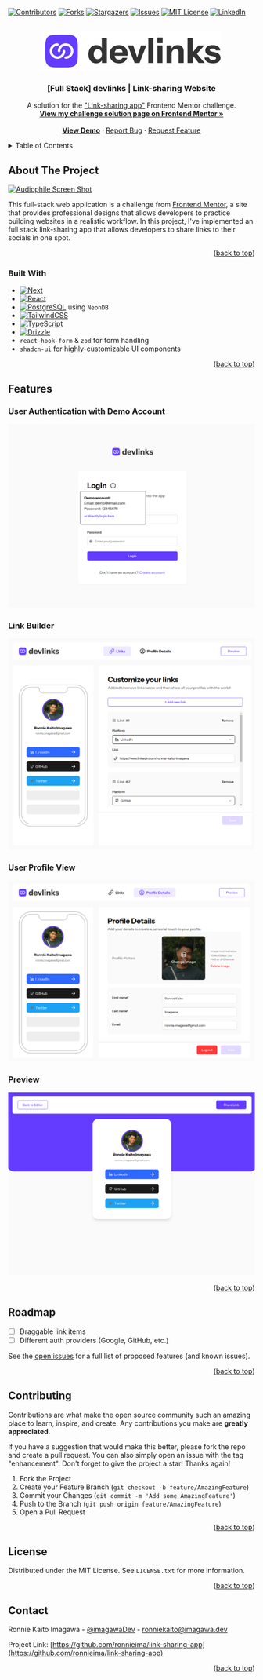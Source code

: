 <!-- Improved compatibility of back to top link: See: https://github.com/othneildrew/Best-README-Template/pull/73 -->

<a name="readme-top"></a>

<!--
*** Thanks for checking out the Best-README-Template. If you have a suggestion
*** that would make this better, please fork the repo and create a pull request
*** or simply open an issue with the tag "enhancement".
*** Don't forget to give the project a star!
*** Thanks again! Now go create something AMAZING! :D
-->

<!-- PROJECT SHIELDS -->
<!--
*** I'm using markdown "reference style" links for readability.
*** Reference links are enclosed in brackets [ ] instead of parentheses ( ).
*** See the bottom of this document for the declaration of the reference variables
*** for contributors-url, forks-url, etc. This is an optional, concise syntax you may use.
*** https://www.markdownguide.org/basic-syntax/#reference-style-links
-->

[![Contributors][contributors-shield]][contributors-url]
[![Forks][forks-shield]][forks-url]
[![Stargazers][stars-shield]][stars-url]
[![Issues][issues-shield]][issues-url]
[![MIT License][license-shield]][license-url]
[![LinkedIn][linkedin-shield]][linkedin-url]

<!-- PROJECT LOGO -->
<br />
<div align="center">
  <a href="https://github.com/ronnieima/audiophile-ecommerce">
    <img src="public/images/logo-devlinks-large.svg" alt="Logo" width="full" height="80">
  </a>

<h3 align="center">[Full Stack] devlinks | Link-sharing Website</h3>

  <p align="center">
    A solution for the <a href="https://www.frontendmentor.io/challenges/linksharing-app-Fbt7yweGsT" target="_blank">"Link-sharing app"</a> Frontend Mentor challenge.  
    <br />
    <a href="https://www.frontendmentor.io/solutions/link-sharing-app-with-nextjs-lucia-auth-neondb-reacthookformzod-qDe1TqeesH"><strong>View my challenge solution page on Frontend Mentor »</strong></a>
    <br />
    <br />
    <a href="https://devlinks-drab.vercel.app/"><strong>View Demo</strong></a>
    ·
    <a href="https://github.com/ronnieima/link-sharing-app/issues">Report Bug</a>
    ·
    <a href="https://github.com/ronnieima/link-sharing-app/issues">Request Feature</a>
  </p>
</div>

<!-- TABLE OF CONTENTS -->
<details>
  <summary>Table of Contents</summary>
  <ol>
    <li>
      <a href="#about-the-project">About The Project</a>
      <ul>
        <li><a href="#built-with">Built With</a></li>
      </ul>
    </li>
    <li>
      <a href="#getting-started">Getting Started</a>
      <ul>
        <li><a href="#prerequisites">Prerequisites</a></li>
        <li><a href="#installation">Installation</a></li>
      </ul>
    </li>
    <li><a href="#features">Features</a></li>
    <li><a href="#roadmap">Roadmap</a></li>
    <li><a href="#contributing">Contributing</a></li>
    <li><a href="#license">License</a></li>
    <li><a href="#contact">Contact</a></li>
    <li><a href="#lessons-learned">Lessons Learned</a></li>
  </ol>
</details>

<!-- ABOUT THE PROJECT -->

## About The Project

[![Audiophile Screen Shot][product-screenshot]](https://audiophile-ecommerce-peach.vercel.app/)

This full-stack web application is a challenge from <a href="https://www.frontendmentor.io/">Frontend Mentor</a>, a site that provides professional designs that allows developers to practice building websites in a realistic workflow. In this project, I've implemented an full stack link-sharing app that allows developers to share links to their socials in one spot.

<p align="right">(<a href="#readme-top">back to top</a>)</p>

### Built With

- [![Next][Next.js]][Next-url]
- [![React][React.js]][React-url]
- [![PostgreSQL][PostgreSQL]][Postgres-url] using `NeonDB`
- [![TailwindCSS][TailwindCSS]][Tailwind-url]
- [![TypeScript][TypeScript]][TypeScript-url]
- [![Drizzle][Drizzle]][Drizzle-url]
- `react-hook-form` & `zod` for form handling
- `shadcn-ui` for highly-customizable UI components

<p align="right">(<a href="#readme-top">back to top</a>)</p>

<!-- USAGE EXAMPLES -->

## Features

### User Authentication with Demo Account

![Auth](/public/github/auth.png)

### Link Builder

![Customize links](/public/github/customize.png)

### User Profile View

![Profile](/public/github/profile.png)

### Preview

![Preview](/public/github/preview.png)

<p align="right">(<a href="#readme-top">back to top</a>)</p>

<!-- ROADMAP -->

## Roadmap

- [ ] Draggable link items
- [ ] Different auth providers (Google, GitHub, etc.)

See the [open issues](https://github.com/ronnieima/link-sharing-app/issues) for a full list of proposed features (and known issues).

<p align="right">(<a href="#readme-top">back to top</a>)</p>

<!-- CONTRIBUTING -->

## Contributing

Contributions are what make the open source community such an amazing place to learn, inspire, and create. Any contributions you make are **greatly appreciated**.

If you have a suggestion that would make this better, please fork the repo and create a pull request. You can also simply open an issue with the tag "enhancement".
Don't forget to give the project a star! Thanks again!

1. Fork the Project
2. Create your Feature Branch (`git checkout -b feature/AmazingFeature`)
3. Commit your Changes (`git commit -m 'Add some AmazingFeature'`)
4. Push to the Branch (`git push origin feature/AmazingFeature`)
5. Open a Pull Request

<p align="right">(<a href="#readme-top">back to top</a>)</p>

<!-- LICENSE -->

## License

Distributed under the MIT License. See `LICENSE.txt` for more information.

<p align="right">(<a href="#readme-top">back to top</a>)</p>

<!-- CONTACT -->

## Contact

Ronnie Kaito Imagawa - [@imagawaDev](https://twitter.com/imagawaDev) - [ronniekaito@imagawa.dev](mailto:ronniekaito@imagawa.dev)

Project Link: [https://github.com/ronnieima/link-sharing-app](https://github.com/ronnieima/link-sharing-app)

<p align="right">(<a href="#readme-top">back to top</a>)</p>

<!-- ACKNOWLEDGMENTS -->

<!-- ## Lessons Learned

### The HTML Picture Element

```html
<picture>
  <source />
  <source />
  <img />
</picture>
```

### User Credential Authentication

Implementing user credential authentication provided valuable insights into security practices. Although the approach may not offer the highest level of security, it serves as an essential learning experience. Employing libraries like `bcrypt` for password hashing enhances data protection by securely storing user credentials in the database. It highlights the importance of safeguarding sensitive information and implementing encryption techniques to mitigate potential security threats.

### Devising Database Schemas for the Cart

Designing effective database schemas for managing shopping carts involves careful consideration of various factors. It requires defining clear relationships between entities such as users, products, and orders. By structuring the database schema appropriately, it becomes easier to manage cart functionality, including adding, removing, and updating items. Additionally, optimizing queries and ensuring data consistency are crucial aspects of cart schema design to deliver seamless shopping experiences for users.

<p align="right">(<a href="#readme-top">back to top</a>)</p> -->

<!-- MARKDOWN LINKS & IMAGES -->
<!-- https://www.markdownguide.org/basic-syntax/#reference-style-links -->

[contributors-shield]: https://img.shields.io/github/contributors/ronnieima/audiophile-ecommerce.svg?style=for-the-badge
[contributors-url]: https://github.com/ronnieima/audiophile-ecommerce/graphs/contributors
[forks-shield]: https://img.shields.io/github/forks/ronnieima/audiophile-ecommerce.svg?style=for-the-badge
[forks-url]: https://github.com/ronnieima/audiophile-ecommerce/network/members
[stars-shield]: https://img.shields.io/github/stars/ronnieima/audiophile-ecommerce.svg?style=for-the-badge
[stars-url]: https://github.com/ronnieima/audiophile-ecommerce/stargazers
[issues-shield]: https://img.shields.io/github/issues/ronnieima/audiophile-ecommerce.svg?style=for-the-badge
[issues-url]: https://github.com/ronnieima/audiophile-ecommerce/issues
[license-shield]: https://img.shields.io/github/license/ronnieima/audiophile-ecommerce.svg?style=for-the-badge
[license-url]: https://github.com/ronnieima/audiophile-ecommerce/blob/master/LICENSE
[linkedin-shield]: https://img.shields.io/badge/-LinkedIn-black.svg?style=for-the-badge&logo=linkedin&colorB=555
[linkedin-url]: https://linkedin.com/in/ronnie-kaito-imagawa
[product-screenshot]: https://res.cloudinary.com/dz209s6jk/image/upload/f_auto,q_auto,w_700/Challenges/imvxhyawmh1g6tucbc9k.jpg
[Next.js]: https://img.shields.io/badge/next.js-000000?style=for-the-badge&logo=nextdotjs&logoColor=white
[Next-url]: https://nextjs.org/
[React.js]: https://img.shields.io/badge/React-20232A?style=for-the-badge&logo=react&logoColor=61DAFB
[React-url]: https://reactjs.org/
[PostgreSQL]: https://img.shields.io/badge/PostgreSQL-316192?style=for-the-badge&logo=postgresql&logoColor=white
[Postgres-url]: https://www.postgresql.org/
[TailwindCSS]: https://img.shields.io/badge/Tailwind_CSS-38B2AC?style=for-the-badge&logo=tailwind-css&logoColor=white
[Tailwind-url]: https://tailwindcss.com/
[TypeScript]: https://img.shields.io/badge/TypeScript-007ACC?style=for-the-badge&logo=typescript&logoColor=white
[TypeScript-url]: https://www.typescriptlang.org/
[Drizzle]: https://img.shields.io/badge/drizzle-C5F74F?style=for-the-badge&logo=drizzle&logoColor=black
[Drizzle-url]: https://orm.drizzle.team/

<!-- IMAGES -->

[signin]: https://raw.githubusercontent.com/ronnieima/audiophile-ecommerce/main/public/assets/github/audiophile-signin.png
[addToCart]: https://raw.githubusercontent.com/ronnieima/audiophile-ecommerce/main/public/assets/github/audiophile-addtocart.png
[cart]: https://raw.githubusercontent.com/ronnieima/audiophile-ecommerce/main/public/assets/github/audiophile-cart.png
[checkout]: https://raw.githubusercontent.com/ronnieima/audiophile-ecommerce/main/public/assets/github/audiophile-checkout.png
